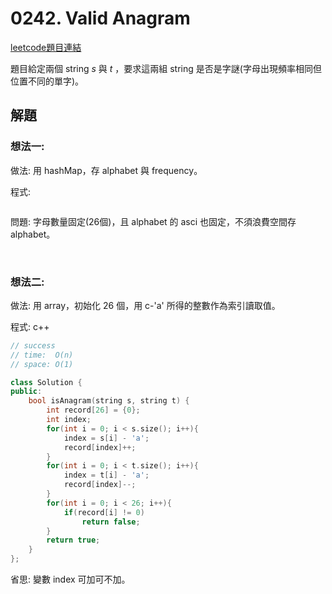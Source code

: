 # 0242. Valid Anagram

[leetcode題目連結](https://leetcode.com/problems/valid-anagram/)

題目給定兩個 string *s* 與 *t* ，要求這兩組 string 是否是字謎(字母出現頻率相同但位置不同的單字)。

## 解題

### 想法一: 

做法: 用 hashMap，存 alphabet 與 frequency。

程式:
```
```

問題: 字母數量固定(26個)，且 alphabet 的 asci 也固定，不須浪費空間存 alphabet。

<br/>

### 想法二:

做法: 用 array，初始化 26 個，用 c-'a' 所得的整數作為索引讀取值。

程式: c++
```c++
// success
// time:  O(n)
// space: O(1)

class Solution {
public:
    bool isAnagram(string s, string t) {
        int record[26] = {0};
        int index;
        for(int i = 0; i < s.size(); i++){
            index = s[i] - 'a';
            record[index]++;
        }
        for(int i = 0; i < t.size(); i++){
            index = t[i] - 'a';
            record[index]--;
        }
        for(int i = 0; i < 26; i++){
            if(record[i] != 0)
                return false;
        }
        return true;
    }
};
```
省思: 變數 index 可加可不加。

<br/>

<!--
### 網路解一:

```c++
```
-->
